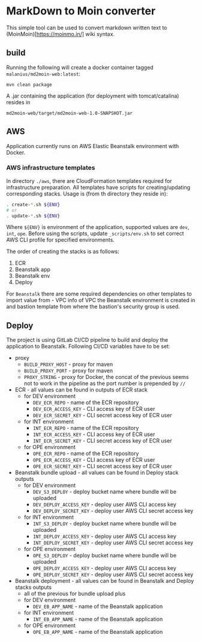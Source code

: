 # MarkDown to Moin converter

This simple tool can be used to convert markdown written text to (MoinMoin)[https://moinmo.in/] wiki syntax. 

## build
Running the following will create a docker container tagged `malanius/md2moin-web:latest`:
```
mvn clean package
```
A .jar containing the application (for deployment with tomcat/catalina) resides in
```
md2moin-web/target/md2moin-web-1.0-SNAPSHOT.jar
```

## AWS

Application currently runs on AWS Elastic Beanstalk environment with Docker.

### AWS infrastructure templates

In directory `./aws`, there are CloudFormation templates required for infrastructure preparation.
All templates have scripts for creating/updating corresponding stacks. Usage is (from th directory they reside in):

```bash
. create-*.sh ${ENV}
# or
. update-*.sh ${ENV}
``` 

Where `${ENV}` is environment of the application, supported values are `dev`, `int`, `ope`.
Before using the scripts, update `_scripts/env.sh` to set correct AWS CLI profile for specified environments.

The order of creating the stacks is as follows:

1. ECR
1. Beanstalk app
1. Beanstalk env
1. Deploy

For `Beanstalk` there are some required dependencies on other templates to import value from - VPC info of VPC the Beanstalk environment is created in and bastion template from where the bastion's security group is used.

## Deploy

The project is using GitLab CI/CD pipeline to build and deploy the application to Beanstalk. Following CI/CD variables have to be set:

- proxy
  - `BUILD_PROXY_HOST` - proxy for maven
  - `BUILD_PROXY_PORT` - proxy for maven
  - `PROXY_STRING` - proxy for Docker, the concat of the previous seems not to work in the pipeline as the port number is prepended by `//`
- ECR - all values can be found in outputs of ECR stack
  - for DEV environment
    - `DEV_ECR_REPO` - name of the ECR repository
    - `DEV_ECR_ACCESS_KEY` - CLI access key of ECR user
    - `DEV_ECR_SECRET_KEY` - CLI secret access key of ECR user
  - for INT environment
    - `INT_ECR_REPO` - name of the ECR repository
    - `INT_ECR_ACCESS_KEY` - CLI access key of ECR user
    - `INT_ECR_SECRET_KEY` - CLI secret access key of ECR user
  - for OPE environment
    - `OPE_ECR_REPO` - name of the ECR repository
    - `OPE_ECR_ACCESS_KEY` - CLI access key of ECR user
    - `OPE_ECR_SECRET_KEY` - CLI secret access key of ECR user
- Beanstalk bundle upload - all values can be found in Deploy stack outputs
  - for DEV environment
    - `DEV_S3_DEPLOY` - deploy bucket name where bundle will be uploaded
    - `DEV_DEPLOY_ACCESS_KEY` - deploy user AWS CLI access key
    - `DEV_DEPLOY_SECRET_KEY` - deploy user AWS CLI secret access key
  - for INT environment
      - `INT_S3_DEPLOY` - deploy bucket name where bundle will be uploaded
      - `INT_DEPLOY_ACCESS_KEY` - deploy user AWS CLI access key
      - `INT_DEPLOY_SECRET_KEY` - deploy user AWS CLI secret access key
  - for OPE environment
      - `OPE_S3_DEPLOY` - deploy bucket name where bundle will be uploaded
      - `OPE_DEPLOY_ACCESS_KEY` - deploy user AWS CLI access key
      - `OPE_DEPLOY_SECRET_KEY` - deploy user AWS CLI secret access key
- Beanstalk deployment - all values can be found in Beanstalk and Deploy stacks outputs
  - all of the previous for bundle upload plus
  - for DEV environment
    - `DEV_EB_APP_NAME` - name of the Beanstalk application
  - for INT environment
      - `INT_EB_APP_NAME` - name of the Beanstalk application
  - for OPE environment
      - `OPE_EB_APP_NAME` - name of the Beanstalk application 
